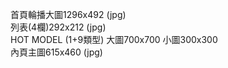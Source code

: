 ﻿首頁輪播大圖1296x492 (jpg)<br>
列表(4欄)292x212 (jpg)<br>
HOT MODEL (1+9類型)  大圖700x700  小圖300x300<br>
內頁主圖615x460 (jpg)
